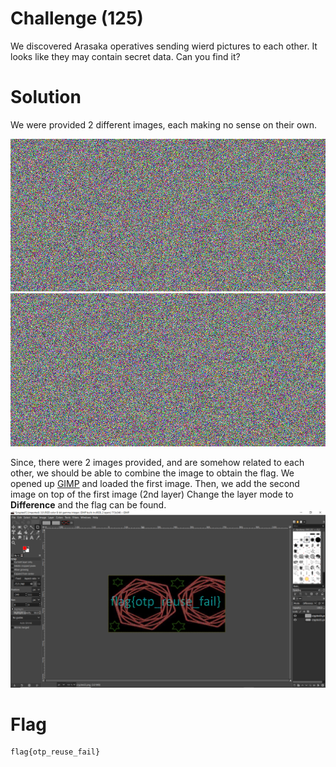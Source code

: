 # Challenge (125)
We discovered Arasaka operatives sending wierd pictures to each other. It looks like they may contain secret data. Can you find it?

# Solution
We were provided 2 different images, each making no sense on their own.

![crypted1.png](./crypted1.png)
![crypted2.png](./crypted2.png)

Since, there were 2 images provided, and are somehow related to each other, we should be able to combine the image to obtain the flag.
We opened up [GIMP](https://www.gimp.org/) and loaded the first image.
Then, we add the second image on top of the first image (2nd layer)
Change the layer mode to **Difference** and the flag can be found.
![crypted_diff.png](./decrypted.PNG)

# Flag
```
flag{otp_reuse_fail}
```
